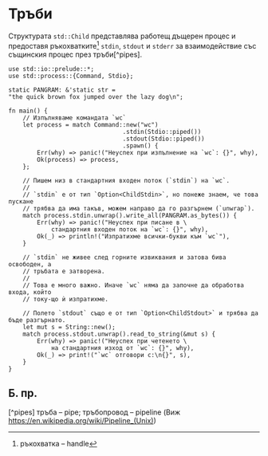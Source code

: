 # Тръби

Структурата `std::Child` представлява работещ дъщерен процес и предоставя
ръкохватките[^handle] `stdin`, `stdout` и `stderr` за взаимодействие със същинския процес
през тръби[^pipes].

```rust,ignore
use std::io::prelude::*;
use std::process::{Command, Stdio};

static PANGRAM: &'static str =
"the quick brown fox jumped over the lazy dog\n";

fn main() {
    // Изпълняваме командата `wc`
    let process = match Command::new("wc")
                                .stdin(Stdio::piped())
                                .stdout(Stdio::piped())
                                .spawn() {
        Err(why) => panic!("Неуспех при изпълнение на `wc`: {}", why),
        Ok(process) => process,
    };

    // Пишем низ в стандартния входен поток (`stdin`) на `wc`.
    //
    // `stdin` е от тип `Option<ChildStdin>`, но понеже знаем, че това пускане
    // трябва да има такъв, можем направо да го разгърнем (`unwrap`).
    match process.stdin.unwrap().write_all(PANGRAM.as_bytes()) {
        Err(why) => panic!("Неуспех при писане в \
            стандартния входен поток на `wc`: {}", why),
        Ok(_) => println!("Изпратихме всички-букви към `wc`"),
    }

    // `stdin` не живее след горните извиквания и затова бива освободен, а
    // тръбата е затворена.
    //
    // Това е много важно. Иначе `wc` няма да започне да обработва входа, който
    // току-що ѝ изпратихме.

    // Полето `stdout` също е от тип `Option<ChildStdout>` и трябва да бъде разгърнато.
    let mut s = String::new();
    match process.stdout.unwrap().read_to_string(&mut s) {
        Err(why) => panic!("Неуспех при четенето \
            на стандартния изход от `wc`: {}", why),
        Ok(_) => print!("`wc` отговори с:\n{}", s),
    }
}
```

## Б. пр.

[^handle]: ръкохватка – handle

[^pipes] тръба – pipe; тръбопровод – pipeline (Виж https://en.wikipedia.org/wiki/Pipeline_(Unix))
